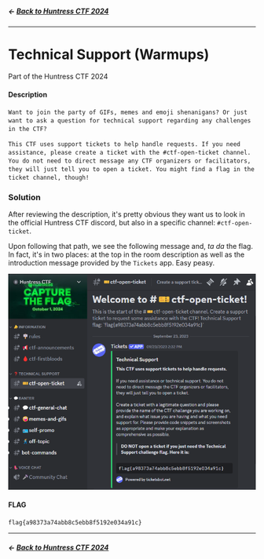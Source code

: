 ##### <- [Back to Huntress CTF 2024](../README.md)

---

# Technical Support (Warmups)
Part of the Huntress CTF 2024

#### Description
`Want to join the party of GIFs, memes and emoji shenanigans? Or just want to ask a question for technical support regarding any challenges in the CTF?`

`This CTF uses support tickets to help handle requests. If you need assistance, please create a ticket with the #ctf-open-ticket channel. You do not need to direct message any CTF organizers or facilitators, they will just tell you to open a ticket. You might find a flag in the ticket channel, though!`

### Solution
After reviewing the description, it's pretty obvious they want us to look in the official Huntress CTF discord, but also in a specific channel: `#ctf-open-ticket`. 

Upon following that path, we see the following message and, *ta da* the flag. In fact, it's in two places: at the top in the room description as well as the introduction message provided by the `Tickets` app. Easy peasy.

![alt text](img/technical-support.png)

#### FLAG
```
flag{a98373a74abb8c5ebb8f5192e034a91c}
```
---

##### <- [Back to Huntress CTF 2024](../README.md)